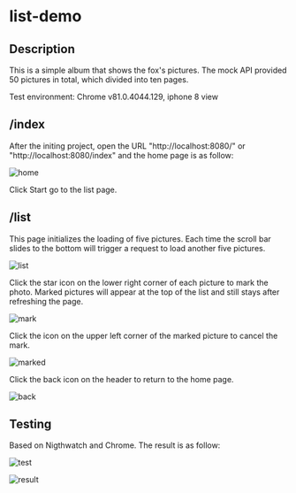 # list-demo

## Description

This is a simple album that shows the fox's pictures. The mock API provided 50 pictures in total, which  divided into ten pages.

Test environment:  Chrome  v81.0.4044.129, iphone 8 view

## /index

 After the initing project, open the URL "http://localhost:8080/" or "http://localhost:8080/index" and the home page is as follow: 

![home](https://s1.ax1x.com/2020/05/06/YAa31s.png)

Click Start go to the list page.

## /list

This page initializes the loading of five pictures. Each time the scroll bar slides to the bottom will trigger a request to load another five pictures.

![list](https://s1.ax1x.com/2020/05/06/YAwJoT.png)

Click the star icon on the lower right corner of each picture to mark the photo. Marked pictures will appear at the top of the list and still stays after refreshing the page.

![mark](https://s1.ax1x.com/2020/05/06/YAwTTf.png)

Click the icon on the upper left corner of the marked picture to cancel the mark.

![marked](https://s1.ax1x.com/2020/05/06/YA08cd.png)

Click the back icon on the header to return to the home page.

![back](https://s1.ax1x.com/2020/05/06/YA0ov9.png)

## Testing

Based on Nigthwatch and Chrome. The result is as follow:

![test](https://s1.ax1x.com/2020/05/06/YA0x8e.png)

![result](https://s1.ax1x.com/2020/05/06/YAsjeA.png)

